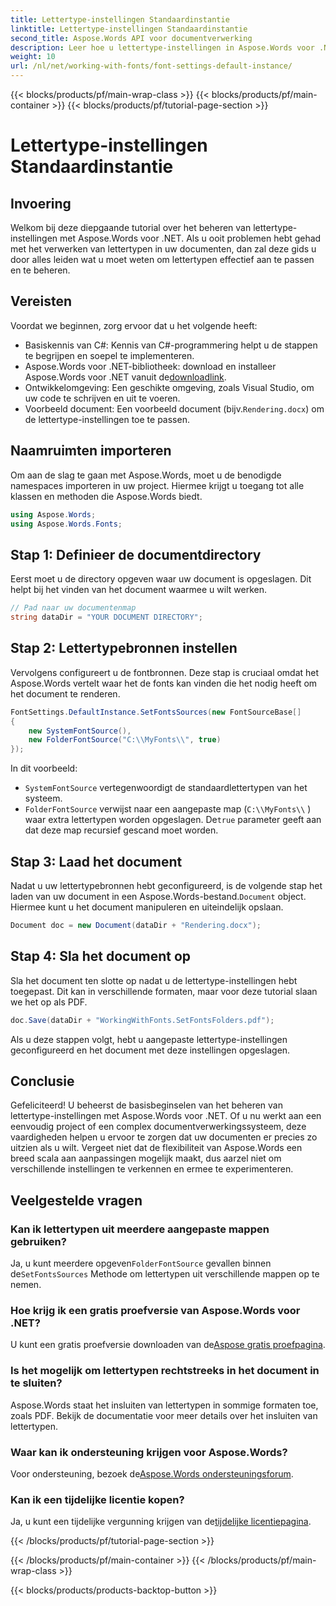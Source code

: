 ```yaml
---
title: Lettertype-instellingen Standaardinstantie
linktitle: Lettertype-instellingen Standaardinstantie
second_title: Aspose.Words API voor documentverwerking
description: Leer hoe u lettertype-instellingen in Aspose.Words voor .NET kunt beheren en aanpassen met onze stapsgewijze handleiding. Perfect voor ontwikkelaars die de rendering van documenten willen verbeteren.
weight: 10
url: /nl/net/working-with-fonts/font-settings-default-instance/
---
```


{{< blocks/products/pf/main-wrap-class >}}
{{< blocks/products/pf/main-container >}}
{{< blocks/products/pf/tutorial-page-section >}}

# Lettertype-instellingen Standaardinstantie

## Invoering

Welkom bij deze diepgaande tutorial over het beheren van lettertype-instellingen met Aspose.Words voor .NET. Als u ooit problemen hebt gehad met het verwerken van lettertypen in uw documenten, dan zal deze gids u door alles leiden wat u moet weten om lettertypen effectief aan te passen en te beheren.

## Vereisten

Voordat we beginnen, zorg ervoor dat u het volgende heeft:

- Basiskennis van C#: Kennis van C#-programmering helpt u de stappen te begrijpen en soepel te implementeren.
-  Aspose.Words voor .NET-bibliotheek: download en installeer Aspose.Words voor .NET vanuit de[downloadlink](https://releases.aspose.com/words/net/).
- Ontwikkelomgeving: Een geschikte omgeving, zoals Visual Studio, om uw code te schrijven en uit te voeren.
-  Voorbeeld document: Een voorbeeld document (bijv.`Rendering.docx`) om de lettertype-instellingen toe te passen.

## Naamruimten importeren

Om aan de slag te gaan met Aspose.Words, moet u de benodigde namespaces importeren in uw project. Hiermee krijgt u toegang tot alle klassen en methoden die Aspose.Words biedt.

```csharp
using Aspose.Words;
using Aspose.Words.Fonts;
```

## Stap 1: Definieer de documentdirectory

Eerst moet u de directory opgeven waar uw document is opgeslagen. Dit helpt bij het vinden van het document waarmee u wilt werken.

```csharp
// Pad naar uw documentenmap
string dataDir = "YOUR DOCUMENT DIRECTORY";
```

## Stap 2: Lettertypebronnen instellen

Vervolgens configureert u de fontbronnen. Deze stap is cruciaal omdat het Aspose.Words vertelt waar het de fonts kan vinden die het nodig heeft om het document te renderen.

```csharp
FontSettings.DefaultInstance.SetFontsSources(new FontSourceBase[]
{
    new SystemFontSource(),
    new FolderFontSource("C:\\MyFonts\\", true)
});
```

In dit voorbeeld:
- `SystemFontSource` vertegenwoordigt de standaardlettertypen van het systeem.
- `FolderFontSource` verwijst naar een aangepaste map (`C:\\MyFonts\\` ) waar extra lettertypen worden opgeslagen. De`true` parameter geeft aan dat deze map recursief gescand moet worden.

## Stap 3: Laad het document

 Nadat u uw lettertypebronnen hebt geconfigureerd, is de volgende stap het laden van uw document in een Aspose.Words-bestand.`Document` object. Hiermee kunt u het document manipuleren en uiteindelijk opslaan.

```csharp
Document doc = new Document(dataDir + "Rendering.docx");
```

## Stap 4: Sla het document op

Sla het document ten slotte op nadat u de lettertype-instellingen hebt toegepast. Dit kan in verschillende formaten, maar voor deze tutorial slaan we het op als PDF.

```csharp
doc.Save(dataDir + "WorkingWithFonts.SetFontsFolders.pdf");
```

Als u deze stappen volgt, hebt u aangepaste lettertype-instellingen geconfigureerd en het document met deze instellingen opgeslagen.

## Conclusie

Gefeliciteerd! U beheerst de basisbeginselen van het beheren van lettertype-instellingen met Aspose.Words voor .NET. Of u nu werkt aan een eenvoudig project of een complex documentverwerkingssysteem, deze vaardigheden helpen u ervoor te zorgen dat uw documenten er precies zo uitzien als u wilt. Vergeet niet dat de flexibiliteit van Aspose.Words een breed scala aan aanpassingen mogelijk maakt, dus aarzel niet om verschillende instellingen te verkennen en ermee te experimenteren.

## Veelgestelde vragen

### Kan ik lettertypen uit meerdere aangepaste mappen gebruiken?

 Ja, u kunt meerdere opgeven`FolderFontSource` gevallen binnen de`SetFontsSources` Methode om lettertypen uit verschillende mappen op te nemen.

### Hoe krijg ik een gratis proefversie van Aspose.Words voor .NET?

 U kunt een gratis proefversie downloaden van de[Aspose gratis proefpagina](https://releases.aspose.com/).

### Is het mogelijk om lettertypen rechtstreeks in het document in te sluiten?

Aspose.Words staat het insluiten van lettertypen in sommige formaten toe, zoals PDF. Bekijk de documentatie voor meer details over het insluiten van lettertypen.

### Waar kan ik ondersteuning krijgen voor Aspose.Words?

 Voor ondersteuning, bezoek de[Aspose.Words ondersteuningsforum](https://forum.aspose.com/c/words/8).

### Kan ik een tijdelijke licentie kopen?

 Ja, u kunt een tijdelijke vergunning krijgen van de[tijdelijke licentiepagina](https://purchase.aspose.com/temporary-license/).

{{< /blocks/products/pf/tutorial-page-section >}}

{{< /blocks/products/pf/main-container >}}
{{< /blocks/products/pf/main-wrap-class >}}

{{< blocks/products/products-backtop-button >}}
